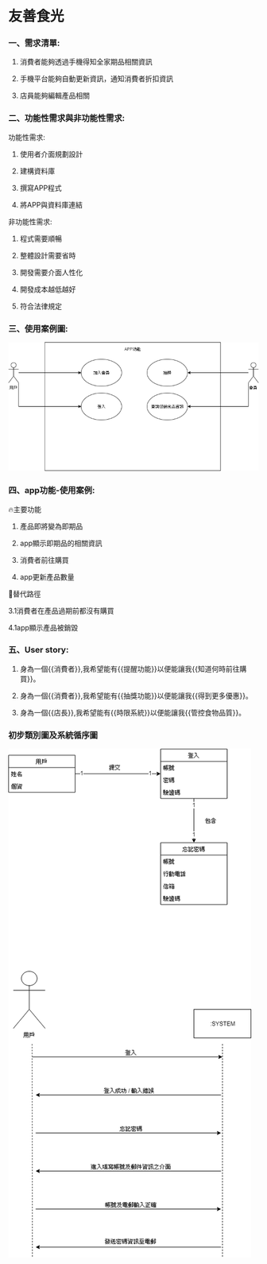 # 友善食光

### 一、需求清單:

1. 消費者能夠透過手機得知全家期品相關資訊

2. 手機平台能夠自動更新資訊，通知消費者折扣資訊

3. 店員能夠編輯產品相關

### 二、功能性需求與非功能性需求:

功能性需求:

1. 使用者介面規劃設計

2. 建構資料庫

3. 撰寫APP程式

4. 將APP與資料庫連結


非功能性需求:

1. 程式需要順暢

2. 整體設計需要省時

3. 開發需要介面人性化

4. 開發成本越低越好

5. 符合法律規定

### 三、使用案例圖:
![使用案例圖](使用案例圖.png)

### 四、app功能-使用案例:

                                 
🔥主要功能 

1. 產品即將變為即期品                                     

2. app顯示即期品的相關資訊

3. 消費者前往購買
 
4. app更新產品數量

🌊替代路徑

3.1消費者在產品過期前都沒有購買 

4.1app顯示產品被銷毀

### 五、User story:

1. 身為一個{{消費者}},我希望能有{{提醒功能}}以便能讓我{{知道何時前往購買}}。

2. 身為一個{{消費者}},我希望能有{{抽獎功能}}以便能讓我{{得到更多優惠}}。

3. 身為一個{{店長}},我希望能有{{時限系統}}以便能讓我{{管控食物品質}}。

### 初步類別圖及系統循序圖

![login](login.png)
